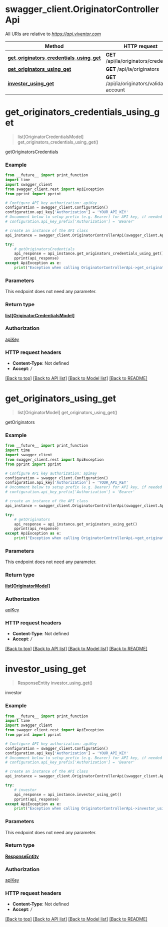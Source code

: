 # swagger_client.OriginatorControllerApi

All URIs are relative to *https://api.viventor.com*

Method | HTTP request | Description
------------- | ------------- | -------------
[**get_originators_credentials_using_get**](OriginatorControllerApi.md#get_originators_credentials_using_get) | **GET** /api/ia/originators/credentials | getOriginatorsCredentials
[**get_originators_using_get**](OriginatorControllerApi.md#get_originators_using_get) | **GET** /api/ia/originators | getOriginators
[**investor_using_get**](OriginatorControllerApi.md#investor_using_get) | **GET** /api/ia/originators/validate-account | investor


# **get_originators_credentials_using_get**
> list[OriginatorCredentialsModel] get_originators_credentials_using_get()

getOriginatorsCredentials

### Example
```python
from __future__ import print_function
import time
import swagger_client
from swagger_client.rest import ApiException
from pprint import pprint

# Configure API key authorization: apiKey
configuration = swagger_client.Configuration()
configuration.api_key['Authorization'] = 'YOUR_API_KEY'
# Uncomment below to setup prefix (e.g. Bearer) for API key, if needed
# configuration.api_key_prefix['Authorization'] = 'Bearer'

# create an instance of the API class
api_instance = swagger_client.OriginatorControllerApi(swagger_client.ApiClient(configuration))

try:
    # getOriginatorsCredentials
    api_response = api_instance.get_originators_credentials_using_get()
    pprint(api_response)
except ApiException as e:
    print("Exception when calling OriginatorControllerApi->get_originators_credentials_using_get: %s\n" % e)
```

### Parameters
This endpoint does not need any parameter.

### Return type

[**list[OriginatorCredentialsModel]**](OriginatorCredentialsModel.md)

### Authorization

[apiKey](../README.md#apiKey)

### HTTP request headers

 - **Content-Type**: Not defined
 - **Accept**: */*

[[Back to top]](#) [[Back to API list]](../README.md#documentation-for-api-endpoints) [[Back to Model list]](../README.md#documentation-for-models) [[Back to README]](../README.md)

# **get_originators_using_get**
> list[OriginatorModel] get_originators_using_get()

getOriginators

### Example
```python
from __future__ import print_function
import time
import swagger_client
from swagger_client.rest import ApiException
from pprint import pprint

# Configure API key authorization: apiKey
configuration = swagger_client.Configuration()
configuration.api_key['Authorization'] = 'YOUR_API_KEY'
# Uncomment below to setup prefix (e.g. Bearer) for API key, if needed
# configuration.api_key_prefix['Authorization'] = 'Bearer'

# create an instance of the API class
api_instance = swagger_client.OriginatorControllerApi(swagger_client.ApiClient(configuration))

try:
    # getOriginators
    api_response = api_instance.get_originators_using_get()
    pprint(api_response)
except ApiException as e:
    print("Exception when calling OriginatorControllerApi->get_originators_using_get: %s\n" % e)
```

### Parameters
This endpoint does not need any parameter.

### Return type

[**list[OriginatorModel]**](OriginatorModel.md)

### Authorization

[apiKey](../README.md#apiKey)

### HTTP request headers

 - **Content-Type**: Not defined
 - **Accept**: */*

[[Back to top]](#) [[Back to API list]](../README.md#documentation-for-api-endpoints) [[Back to Model list]](../README.md#documentation-for-models) [[Back to README]](../README.md)

# **investor_using_get**
> ResponseEntity investor_using_get()

investor

### Example
```python
from __future__ import print_function
import time
import swagger_client
from swagger_client.rest import ApiException
from pprint import pprint

# Configure API key authorization: apiKey
configuration = swagger_client.Configuration()
configuration.api_key['Authorization'] = 'YOUR_API_KEY'
# Uncomment below to setup prefix (e.g. Bearer) for API key, if needed
# configuration.api_key_prefix['Authorization'] = 'Bearer'

# create an instance of the API class
api_instance = swagger_client.OriginatorControllerApi(swagger_client.ApiClient(configuration))

try:
    # investor
    api_response = api_instance.investor_using_get()
    pprint(api_response)
except ApiException as e:
    print("Exception when calling OriginatorControllerApi->investor_using_get: %s\n" % e)
```

### Parameters
This endpoint does not need any parameter.

### Return type

[**ResponseEntity**](ResponseEntity.md)

### Authorization

[apiKey](../README.md#apiKey)

### HTTP request headers

 - **Content-Type**: Not defined
 - **Accept**: */*

[[Back to top]](#) [[Back to API list]](../README.md#documentation-for-api-endpoints) [[Back to Model list]](../README.md#documentation-for-models) [[Back to README]](../README.md)

